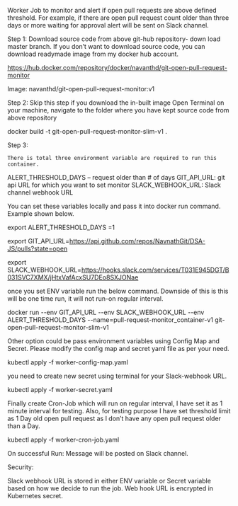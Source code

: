 Worker Job to monitor and alert if open pull requests are above defined threshold. For example, if there are open pull request count older than three days or more waiting for approval alert will be sent on Slack channel.

Step 1: 
Download source code from above git-hub repository- down load master branch.
If you don’t want to download source code, you can download readymade image from my docker hub account.

https://hub.docker.com/repository/docker/navanthd/git-open-pull-request-monitor

Image: navanthd/git-open-pull-request-monitor:v1


Step 2:  Skip this step if you download the in-built image 
Open Terminal on your machine, navigate to the folder where you have kept source code from above repository 

docker build -t git-open-pull-request-monitor-slim-v1 .

Step 3: 

	There is total three environment variable are required to run this container.

ALERT_THRESHOLD_DAYS – request older than # of days
GIT_API_URL: git api URL for which you want to set monitor
SLACK_WEBHOOK_URL: Slack channel webhook URL

You can set these variables locally and pass it into docker run command. Example shown below.

export ALERT_THRESHOLD_DAYS =1

export GIT_API_URL=https://api.github.com/repos/NavnathGit/DSA-JS/pulls?state=open

export SLACK_WEBHOOK_URL=https://hooks.slack.com/services/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

once you set ENV variable run the below command. Downside of this is this will be one time run, it will not run-on regular interval.

docker run --env GIT_API_URL --env SLACK_WEBHOOK_URL --env ALERT_THRESHOLD_DAYS --name=pull-request-monitor_container-v1 git-open-pull-request-monitor-slim-v1


Other option could be pass environment variables using Config Map and Secret. Please modify the config map and secret yaml file as per your need.

kubectl apply -f worker-config-map.yaml

you need to create new secret using terminal for your Slack-webhook URL.

kubectl apply -f worker-secret.yaml

Finally create Cron-Job which will run on regular interval, I have set it as 1 minute interval for testing. Also, for testing purpose I have set threshold limit as 1 Day old open pull request as I don’t have any open pull request older than a Day.

kubectl apply -f worker-cron-job.yaml

On successful Run:  Message will be posted on Slack channel.  

Security: 

Slack webhook URL is stored in either ENV variable or Secret variable based on how we decide to run the job. Web hook URL is encrypted in Kubernetes secret.
